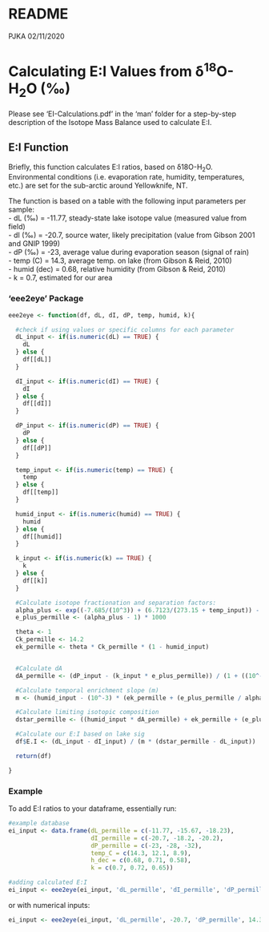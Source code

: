 README
================
PJKA
02/11/2020

# Calculating E:I Values from δ<sup>18</sup>O-H<sub>2</sub>O (‰)

Please see ‘EI-Calculations.pdf’ in the ‘man’ folder for a step-by-step
description of the Isotope Mass Balance used to calculate E:I.

## E:I Function

Briefly, this function calculates E:I ratios, based on
δ18O-H<sub>2</sub>O. Environmental conditions (i.e. evaporation rate,
humidity, temperatures, etc.) are set for the sub-arctic around
Yellowknife, NT.

The function is based on a table with the following input parameters per
sample:  
\- dL (‰) = -11.77, steady-state lake isotope value (measured value from
field)  
\- dI (‰) = -20.7, source water, likely precipitation (value from Gibson
2001 and GNIP 1999)  
\- dP (‰) = -23, average value during evaporation season (signal of
rain)  
\- temp (C) = 14.3, average temp. on lake (from Gibson & Reid, 2010)  
\- humid (dec) = 0.68, relative humidity (from Gibson & Reid, 2010)  
\- k = 0.7, estimated for our area

### ‘eee2eye’ Package

``` r
eee2eye <- function(df, dL, dI, dP, temp, humid, k){

  #check if using values or specific columns for each parameter
  dL_input <- if(is.numeric(dL) == TRUE) {
    dL
  } else {
    df[[dL]]
  }

  dI_input <- if(is.numeric(dI) == TRUE) {
    dI
  } else {
    df[[dI]]
  }

  dP_input <- if(is.numeric(dP) == TRUE) {
    dP
  } else {
    df[[dP]]
  }

  temp_input <- if(is.numeric(temp) == TRUE) {
    temp
  } else {
    df[[temp]]
  }

  humid_input <- if(is.numeric(humid) == TRUE) {
    humid
  } else {
    df[[humid]]
  }

  k_input <- if(is.numeric(k) == TRUE) {
    k
  } else {
    df[[k]]
  }

  #Calculate isotope fractionation and separation factors:
  alpha_plus <- exp((-7.685/(10^3)) + (6.7123/(273.15 + temp_input)) - (1666.4/((273.15 + temp_input)^2)) + (350410/((273.15 + temp_input)^3)))
  e_plus_permille <- (alpha_plus - 1) * 1000

  theta <- 1
  Ck_permille <- 14.2
  ek_permille <- theta * Ck_permille * (1 - humid_input)


  #Calculate dA
  dA_permille <- (dP_input - (k_input * e_plus_permille)) / (1 + ((10^-3) * k_input * e_plus_permille))

  #Calculate temporal enrichment slope (m)
  m <- (humid_input - (10^-3) * (ek_permille + (e_plus_permille / alpha_plus))) / (1 - humid_input + ((10^-3) * ek_permille))

  #Calculate limiting isotopic composition
  dstar_permille <- ((humid_input * dA_permille) + ek_permille + (e_plus_permille/alpha_plus)) / (humid_input - ((10^-3) * (ek_permille + (e_plus_permille/alpha_plus))))

  #Calculate our E:I based on lake sig
  df$E.I <- (dL_input - dI_input) / (m * (dstar_permille - dL_input))

  return(df)

}
```

### Example

To add E:I ratios to your dataframe, essentially run:

``` r
#example database
ei_input <- data.frame(dL_permille = c(-11.77, -15.67, -18.23),
                       dI_permille = c(-20.7, -18.2, -20.2),
                       dP_permille = c(-23, -28, -32), 
                       temp_C = c(14.3, 12.1, 8.9), 
                       h_dec = c(0.68, 0.71, 0.58), 
                       k = c(0.7, 0.72, 0.65))

#adding calculated E:I
ei_input <- eee2eye(ei_input, 'dL_permille', 'dI_permille', 'dP_permille', 'temp_C', 'h_dec', 'k')
```

or with numerical inputs:

``` r
ei_input <- eee2eye(ei_input, 'dL_permille', -20.7, 'dP_permille', 14.3, 0.68, 0.7)
```
